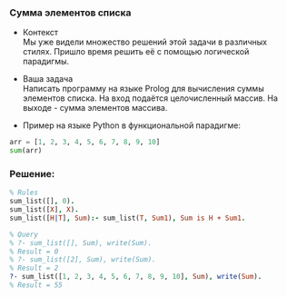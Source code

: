 ### Сумма элементов списка

* Контекст   
Мы уже видели множество решений этой задачи в различных
стилях. Пришло время решить её с помощью логической
парадигмы.

* Ваша задача   
Написать программу на языке Prolog для вычисления суммы
элементов списка. На вход подаётся целочисленный массив.
На выходе - сумма элементов массива.

* Пример на языке Python в функциональной парадигме:   
```Python
arr = [1, 2, 3, 4, 5, 6, 7, 8, 9, 10] 
sum(arr)
```  

### Решение:
```Prolog
% Rules   
sum_list([], 0).   
sum_list([X], X).   
sum_list([H|T], Sum):- sum_list(T, Sum1), Sum is H + Sum1.

% Query   
% ?- sum_list([], Sum), write(Sum).   
% Result = 0   
% ?- sum_list([2], Sum), write(Sum).   
% Result = 2   
?- sum_list([1, 2, 3, 4, 5, 6, 7, 8, 9, 10], Sum), write(Sum).
% Result = 55
```
